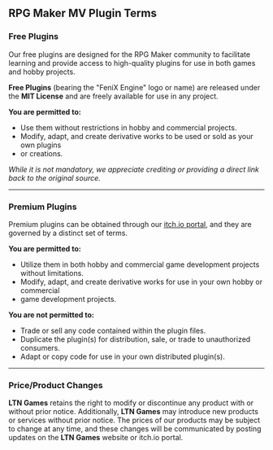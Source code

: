 ## RPG Maker MV Plugin Terms

### Free Plugins

Our free plugins are designed for the RPG Maker community to facilitate learning and
provide access to high-quality plugins for use in both games and hobby projects.

**Free Plugins** (bearing the "FeniX Engine" logo or name) are released under the
**MIT License** and are freely available for use in any project.

**You are permitted to:**
- Use them without restrictions in hobby and commercial projects.
- Modify, adapt, and create derivative works to be used or sold as your own plugins
- or creations.

*While it is not mandatory, we appreciate crediting or providing a direct link back
to the original source.*

---

### Premium Plugins

Premium plugins can be obtained through our [itch.io portal](https://ltngames.itch.io/),
and they are governed by a distinct set of terms.

**You are permitted to:**
- Utilize them in both hobby and commercial game development projects without limitations.
- Modify, adapt, and create derivative works for use in your own hobby or commercial
- game development projects.

**You are not permitted to:**
- Trade or sell any code contained within the plugin files.
- Duplicate the plugin(s) for distribution, sale, or trade to unauthorized consumers.
- Adapt or copy code for use in your own distributed plugin(s).

---

### Price/Product Changes

**LTN Games** retains the right to modify or discontinue any product with or without
prior notice. Additionally, **LTN Games** may introduce new products or services
without prior notice. The prices of our products may be subject to change at any time,
and these changes will be communicated by posting updates on the **LTN Games**
website or itch.io portal.
